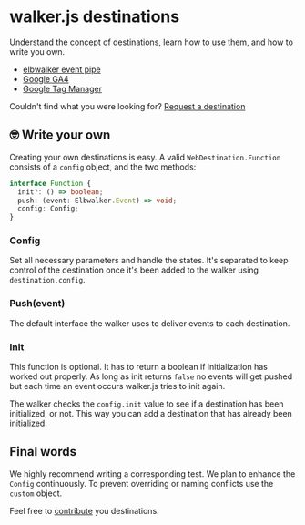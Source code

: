 # walker.js destinations

Understand the concept of destinations, learn how to use them, and how to write you own.

- [elbwalker event pipe](#XXXX)
- [Google GA4](#XXXX)
- [Google Tag Manager](#XXXX)

Couldn't find what you were looking for? [Request a destination](https://github.com/elbwalker/walker.js/issues/new)

## 🤓 Write your own

Creating your own destinations is easy. A valid `WebDestination.Function` consists of a `config` object, and the two methods:

```ts
interface Function {
  init?: () => boolean;
  push: (event: Elbwalker.Event) => void;
  config: Config;
}
```

### Config

Set all necessary parameters and handle the states. It's separated to keep control of the destination once it's been added to the walker using `destination.config`.

### Push(event)

The default interface the walker uses to deliver events to each destination.

### Init

This function is optional. It has to return a boolean if initialization has worked out properly. As long as init returns `false` no events will get pushed but each time an event occurs walker.js tries to init again.

The walker checks the `config.init` value to see if a destination has been initialized, or not. This way you can add a destination that has already been initialized.

## Final words

We highly recommend writing a corresponding test. We plan to enhance the `Config` continuously. To prevent overriding or naming conflicts use the `custom` object.

Feel free to [contribute](https://github.com/elbwalker/walker.js#-contributing) you destinations.
